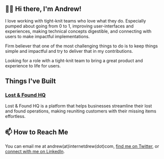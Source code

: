 ## 👋🏾 Hi there, I'm Andrew!

I love working with tight-knit teams who love what they do. Especially pumped about going from 0 to 1, improving user-interfaces and experiences, making technical concepts digestible, and connecting with users to make impactful implementations.

Firm believer that one of the most challenging things to do is to keep things simple and impactful and try to deliver that in my contributions.

Looking for a role with a tight-knit team to bring a great product and experience to life for users.

## Things I've Built
### [Lost & Found HQ](https://www.lostandfoundhq.com)
Lost & Found HQ is a platform that helps businesses streamline their lost and found operations, making reuniting customers with their missing items effortless.

## 📫 How to Reach Me
You can email me at andrew(at)internetdrew(dot)com, [find me on Twitter](https://twitter.com/_internetdrew), or [connect with me on LinkedIn](https://www.linkedin.com/in/internetdrew/).

<!---
internetdrew/internetdrew is a ✨ special ✨ repository because its `README.md` (this file) appears on your GitHub profile.
You can click the Preview link to take a look at your changes.
--->
